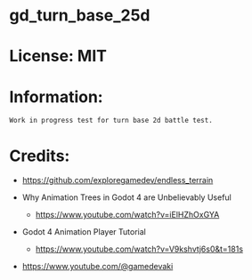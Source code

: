 # gd_turn_base_25d

# License: MIT

# Information:
	Work in progress test for turn base 2d battle test.

# Credits:
- https://github.com/exploregamedev/endless_terrain

- Why Animation Trees in Godot 4 are Unbelievably Useful
	- https://www.youtube.com/watch?v=iElHZhOxGYA
- Godot 4 Animation Player Tutorial
	- https://www.youtube.com/watch?v=V9kshvtj6s0&t=181s
- https://www.youtube.com/@gamedevaki